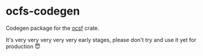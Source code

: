 # ocfs-codegen

Codegen package for the [ocsf](https://crates.io/crates/ocsf) crate.

It's very very very very very early stages, please don't try and use it yet for production 😇
